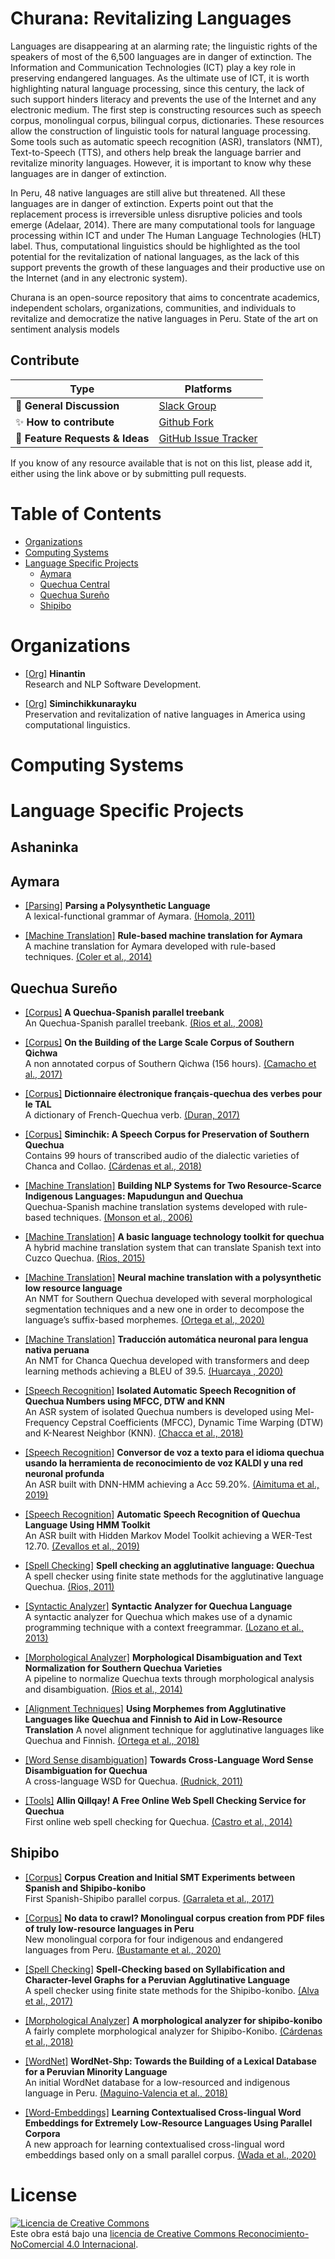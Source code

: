 # Churana: Revitalizing Languages

Languages are disappearing at an alarming rate; the linguistic rights of the speakers of most of the 6,500 languages are in danger of extinction. The Information and Communication Technologies (ICT) play a key role in preserving endangered languages. As the ultimate use of ICT, it is worth highlighting natural language processing, since this century, the lack of such support hinders literacy and prevents the use of the Internet and any electronic medium. The first step is constructing resources such as speech corpus, monolingual corpus, bilingual corpus, dictionaries. These resources allow the construction of linguistic tools for natural language processing. Some tools such as automatic speech recognition (ASR), translators (NMT), Text-to-Speech (TTS), and others help break the language barrier and revitalize minority languages. However, it is important to know why these languages are in danger of extinction.

In Peru, 48 native languages are still alive but threatened. All these languages are in danger of extinction. Experts point out that the replacement process is irreversible unless disruptive policies and tools emerge (Adelaar, 2014). There are many computational tools for language processing within ICT and under The Human Language Technologies (HLT) label. Thus, computational linguistics should be highlighted as the tool potential for the revitalization of national languages, as the lack of this support prevents the growth of these languages and their productive use on the Internet (and in any electronic system). 

Churana is an open-source repository that aims to concentrate academics, independent scholars, organizations, communities, and individuals to revitalize and democratize the native languages in Peru. State of the art on sentiment analysis models


## Contribute


| Type                            | Platforms                               |
| ------------------------------- | --------------------------------------- |
| :speech_balloon: **General Discussion**     | [Slack Group](https://join.slack.com/t/siminchik/shared_invite/zt-nxju2mw6-y3oIzAXf9B1_nKzuJQYMGg)                  |
| :sparkles: **How to contribute**       | [Github Fork](https://github.com/rjzevallos/1492/edit/main/README.md)                              |
| :raising_hand: **Feature Requests & Ideas** | [GitHub Issue Tracker](https://github.com/rjzevallos/1492/issues)                 |


If you know of any resource available that is not on this list, please add it, either using the link above or by submitting pull requests.

# Table of Contents
- [Organizations](#organizations)
- [Computing Systems](#computing-systems) 
- [Language Specific Projects](#language-specific-projects)
  - [Aymara](#aymara)
  - [Quechua Central](#quechua-central)
  - [Quechua Sureño](#quechua-sureño)
  - [Shipibo](#shipibo)



# Organizations

- [[Org]](https://github.com/hinantin) **Hinantin**  <br>
Research and NLP Software Development.

- [[Org]](https://www.siminchikkunarayku.pe) **Siminchikkunarayku**  <br>
Preservation and revitalization of native languages in America using computational linguistics.

# Computing Systems

# Language Specific Projects

## Ashaninka



## Aymara

- [[Parsing]](https://www.aclweb.org/anthology/R11-1079.pdf) **Parsing a Polysynthetic Language**  <br>
A lexical-functional grammar of Aymara.
[(Homola, 2011)](https://www.aclweb.org/anthology/R11-1079.pdf)

- [[Machine Translation]](https://www.cambridge.org/core/books/endangered-languages-and-new-technologies/1CA62D65D0E1CCDF8F364909C8B83048) **Rule-based machine translation for Aymara**  <br>
A machine translation for Aymara developed with rule-based techniques.
[(Coler et al., 2014)](https://www.cambridge.org/core/books/endangered-languages-and-new-technologies/1CA62D65D0E1CCDF8F364909C8B83048)


## Quechua Sureño

- [[Corpus]](https://dspace.library.uu.nl/handle/1874/296798) **A Quechua-Spanish parallel treebank**  <br>
An Quechua-Spanish parallel treebank.
[(Rios et al., 2008)](https://dspace.library.uu.nl/handle/1874/296798)

- [[Corpus]](https://www.researchgate.net/profile/Luis-Camacho-9/publication/329718267_On_the_Building_of_the_Large_Scale_Corpus_of_Southern_Qichwa/links/5c180bb8299bf139c7605dce/On-the-Building-of-the-Large-Scale-Corpus-of-Southern-Qichwa.pdf) **On the Building of the Large Scale Corpus of Southern Qichwa**  <br>
A non annotated corpus of Southern Qichwa (156 hours).
[(Camacho et al., 2017)](https://www.researchgate.net/profile/Luis-Camacho-9/publication/329718267_On_the_Building_of_the_Large_Scale_Corpus_of_Southern_Qichwa/links/5c180bb8299bf139c7605dce/On-the-Building-of-the-Large-Scale-Corpus-of-Southern-Qichwa.pdf)

- [[Corpus]](https://tel.archives-ouvertes.fr/tel-01787662/) **Dictionnaire électronique français-quechua des verbes pour le TAL**  <br>
A dictionary of French-Quechua verb.
[(Duran, 2017)](https://tel.archives-ouvertes.fr/tel-01787662/)

- [[Corpus]](http://lrec-conf.org/workshops/lrec2018/W14/pdf/4_W14.pdf) **Siminchik: A Speech Corpus for Preservation of Southern Quechua**  <br>
Contains 99 hours of transcribed audio of the dialectic varieties of Chanca and Collao.
[(Cárdenas et al., 2018)](http://lrec-conf.org/workshops/lrec2018/W14/pdf/4_W14.pdf)

- [[Machine Translation]](https://www.siminchikkunarayku.pe) **Building NLP Systems for Two Resource-Scarce Indigenous Languages: Mapudungun and Quechua**  <br>
Quechua-Spanish machine translation systems developed with rule-based techniques.
[(Monson et al., 2006)](http://www.cs.cmu.edu/afs/cs.cmu.edu/project/cmt-40/OldFiles/OldFiles/Nice/Papers/esslli-06/ResourceScarceLanguageEngineeringWorkshop9.pdf)

- [[Machine Translation]](https://www.siminchikkunarayku.pe) **A basic language technology toolkit for quechua**  <br>
A hybrid machine translation system that can translate Spanish text into Cuzco Quechua.
[(Rios, 2015)](https://www.zora.uzh.ch/id/eprint/119943/)

- [[Machine Translation]](https://www.siminchikkunarayku.pe) **Neural machine translation with a polysynthetic low resource language**  <br>
An NMT for Southern Quechua developed with several morphological segmentation techniques and a new one in order to decompose the language’s suffix-based morphemes.
[(Ortega et al., 2020)](https://link.springer.com/article/10.1007/s10590-020-09255-9)

- [[Machine Translation]](https://www.siminchikkunarayku.pe) **Traducción automática neuronal para lengua nativa peruana**  <br>
An NMT for Chanca Quechua developed with transformers and deep learning methods achieving a BLEU of 39.5.
[(Huarcaya , 2020)](https://repositorio.upeu.edu.pe/handle/UPEU/4143)

- [[Speech Recognition]](https://www.siminchikkunarayku.pe) **Isolated Automatic Speech Recognition of Quechua Numbers using MFCC, DTW and KNN**  <br>
An ASR system of isolated Quechua numbers is developed using Mel-Frequency Cepstral Coefficients (MFCC), Dynamic Time Warping (DTW) and K-Nearest Neighbor (KNN).
[(Chacca et al., 2018)](https://pdfs.semanticscholar.org/7e40/f72a32259e35771b4125e4b5d560fb2973af.pdf)

- [[Speech Recognition]](https://www.siminchikkunarayku.pe) **Conversor de voz a texto para el idioma quechua usando la herramienta de reconocimiento de voz KALDI y una red neuronal profunda**  <br>
An ASR built with DNN-HMM achieving a Acc 59.20%.
[(Aimituma et al., 2019)](http://repositorio.unsaac.edu.pe/handle/UNSAAC/4321)

- [[Speech Recognition]](https://www.siminchikkunarayku.pe) **Automatic Speech Recognition of Quechua Language Using HMM Toolkit**  <br>
An ASR built with Hidden Markov Model Toolkit achieving a WER-Test 12.70.
[(Zevallos et al., 2019)](https://link.springer.com/chapter/10.1007/978-3-030-46140-9_6)

- [[Spell Checking]](https://www.siminchikkunarayku.pe) **Spell checking an agglutinative language: Quechua**  <br>
A spell checker using finite state methods for the agglutinative language Quechua.
[(Rios, 2011)](https://www.zora.uzh.ch/id/eprint/52921/)

- [[Syntactic Analyzer]](https://www.siminchikkunarayku.pe) **Syntactic Analyzer for Quechua Language**  <br>
 A  syntactic  analyzer  for  Quechua  which  makes  use  of  a  dynamic  programming  technique  with  a  context  freegrammar.
[(Lozano et al., 2013)](https://www.researchgate.net/publication/259265383_Syntactic_Analyzer_for_Quechua_Language)

- [[Morphological Analyzer]](https://www.siminchikkunarayku.pe) **Morphological Disambiguation and Text Normalization for Southern Quechua Varieties**  <br>
 A pipeline to normalize Quechua texts through morphological analysis and disambiguation.
[(Rios et al., 2014)](https://www.zora.uzh.ch/id/eprint/97707/)

- [[Alignment Techniques]](https://www.aclweb.org/anthology/W18-2201/) **Using Morphemes from Agglutinative Languages like Quechua and Finnish to Aid in Low-Resource Translation**
A novel alignment technique for agglutinative languages like Quechua and Finnish.
[(Ortega et al., 2018)](https://www.aclweb.org/anthology/W18-2201/)

- [[Word Sense disambiguation]](https://www.aclweb.org/anthology/R11-2021.pdf) **Towards Cross-Language Word Sense Disambiguation for Quechua** <br>
A cross-language WSD for Quechua.
[(Rudnick, 2011)](https://www.aclweb.org/anthology/R11-2021.pdf)

- [[Tools]](https://www.zora.uzh.ch/id/eprint/101905/1/paper_comtel2014.pdf)  **Allin Qillqay! A Free Online Web Spell Checking Service for Quechua** <br>
First online web spell checking for Quechua.
[(Castro et al., 2014)](https://www.zora.uzh.ch/id/eprint/101905/1/paper_comtel2014.pdf) 


## Shipibo

- [[Corpus]](https://acl-bg.org/proceedings/2017/RANLP%202017/pdf/RANLP033.pdf)  **Corpus Creation and Initial SMT Experiments between Spanish and Shipibo-konibo** <br>
First Spanish-Shipibo parallel corpus.
[(Garraleta et al., 2017)](https://acl-bg.org/proceedings/2017/RANLP%202017/pdf/RANLP033.pdf)

- [[Corpus]](https://www.aclweb.org/anthology/2020.lrec-1.356.pdf)  **No data to crawl? Monolingual corpus creation from PDF files of truly low-resource languages in Peru** <br>
New monolingual corpora for four indigenous and endangered languages from Peru.
[(Bustamante et al., 2020)](https://www.aclweb.org/anthology/2020.lrec-1.356.pdf) 

- [[Spell Checking]](https://www.aclweb.org/anthology/W17-4116.pdf) **Spell-Checking based on Syllabification and Character-level Graphs for a Peruvian Agglutinative Language** <br>
A spell checker using finite state methods for the Shipibo-konibo.
[(Alva et al., 2017)](https://www.aclweb.org/anthology/W17-4116.pdf)

- [[Morphological Analyzer]](https://www.aclweb.org/anthology/W18-5815.pdf) **A morphological analyzer for shipibo-konibo**  <br>
A fairly complete morphological analyzer for Shipibo-Konibo.
[(Cárdenas et al., 2018)](https://www.aclweb.org/anthology/W18-5815.pdf)

- [[WordNet]](https://www.aclweb.org/anthology/L18-1697.pdf) **WordNet-Shp: Towards the Building of a Lexical Database for a Peruvian Minority Language**  <br>
An initial WordNet database for a low-resourced and indigenous language in Peru.
[(Maguino-Valencia et al., 2018)](https://www.aclweb.org/anthology/L18-1697.pdf)


- [[Word-Embeddings]](https://arxiv.org/ftp/arxiv/papers/2010/2010.14649.pdf) **Learning Contextualised Cross-lingual Word Embeddings for Extremely Low-Resource Languages Using Parallel Corpora**  <br>
A new approach for learning contextualised cross-lingual word embeddings based only on a small parallel corpus.
[(Wada et al., 2020)](https://arxiv.org/ftp/arxiv/papers/2010/2010.14649.pdf)

# License

<a rel="license" href="http://creativecommons.org/licenses/by-nc/4.0/"><img alt="Licencia de Creative Commons" style="border-width:0" src="https://i.creativecommons.org/l/by-nc/4.0/88x31.png" /></a><br />Este obra está bajo una <a rel="license" href="http://creativecommons.org/licenses/by-nc/4.0/">licencia de Creative Commons Reconocimiento-NoComercial 4.0 Internacional</a>.
